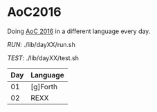 # AoC2016

Doing [AoC 2016](https://adventofcode.com/2016) in a different language every day.

*RUN*: ./lib/dayXX/run.sh

*TEST*: ./lib/dayXX/test.sh

| Day | Language     |
| --- | ------------ |
|  01 | [g]Forth     |
|  02 | REXX         |

